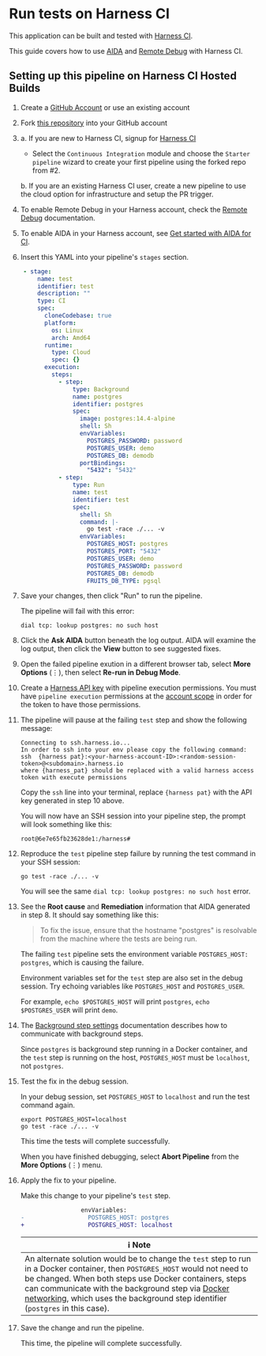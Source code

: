 # Run tests on Harness CI

This application can be built and tested with [Harness CI](https://www.harness.io/products/continuous-integration).

This guide covers how to use [AIDA](https://www.harness.io/products/aida) and [Remote Debug](https://developer.harness.io/docs/continuous-integration/troubleshoot-ci/debug-mode/) with Harness CI.

## Setting up this pipeline on Harness CI Hosted Builds

1. Create a [GitHub Account](https://github.com) or use an existing account

2. Fork [this repository](https://github.com/harness-community/go-fruits-api/fork) into your GitHub account

3.
    a. If you are new to Harness CI, signup for [Harness CI](https://app.harness.io/auth/#/signup)
      * Select the `Continuous Integration` module and choose the `Starter pipeline` wizard to create your first pipeline using the forked repo from #2.

    b. If you are an existing Harness CI user, create a new pipeline to use the cloud option for infrastructure and setup the PR trigger.

4. To enable Remote Debug in your Harness account, check the [Remote Debug](https://developer.harness.io/docs/continuous-integration/troubleshoot-ci/debug-mode/) documentation.

5. To enable AIDA in your Harness account, see [Get started with AIDA for CI](https://developer.harness.io/docs/continuous-integration/troubleshoot-ci/aida/#get-started-with-aida-for-ci).

6. Insert this YAML into your pipeline's `stages` section.

```yaml
    - stage:
        name: test
        identifier: test
        description: ""
        type: CI
        spec:
          cloneCodebase: true
          platform:
            os: Linux
            arch: Amd64
          runtime:
            type: Cloud
            spec: {}
          execution:
            steps:
              - step:
                  type: Background
                  name: postgres
                  identifier: postgres
                  spec:
                    image: postgres:14.4-alpine
                    shell: Sh
                    envVariables:
                      POSTGRES_PASSWORD: password
                      POSTGRES_USER: demo
                      POSTGRES_DB: demodb
                    portBindings:
                      "5432": "5432"
              - step:
                  type: Run
                  name: test
                  identifier: test
                  spec:
                    shell: Sh
                    command: |-
                      go test -race ./... -v
                    envVariables:
                      POSTGRES_HOST: postgres
                      POSTGRES_PORT: "5432"
                      POSTGRES_USER: demo
                      POSTGRES_PASSWORD: password
                      POSTGRES_DB: demodb
                      FRUITS_DB_TYPE: pgsql
```

7. Save your changes, then click "Run" to run the pipeline.

    The pipeline will fail with this error:

    ```
    dial tcp: lookup postgres: no such host
    ```

8. Click the __Ask AIDA__ button beneath the log output. AIDA will examine the log output, then click the __View__ button to see suggested fixes.

9. Open the failed pipeline exution in a different browser tab, select __More Options__ (⋮), then select __Re-run in Debug Mode__.

10. Create a [Harness API key](https://developer.harness.io/docs/platform/automation/api/add-and-manage-api-keys) with pipeline execution permissions. You must have `pipeline execution` permissions at the [account scope](https://developer.harness.io/docs/platform/role-based-access-control/rbac-in-harness#permissions-hierarchy-scopes) in order for the token to have those permissions.

11. The pipeline will pause at the failing `test` step and show the following message:

    ```
    Connecting to ssh.harness.io...
    In order to ssh into your env please copy the following command:
    ssh  {harness pat}:<your-harness-account-ID>:<random-session-token>@<subdomain>.harness.io 
    where {harness_pat} should be replaced with a valid harness access token with execute permissions
    ```

    Copy the `ssh` line into your terminal, replace `{harness pat}` with the API key generated in step 10 above.

    You will now have an SSH session into your pipeline step, the prompt will look something like this:

    ```
    root@6e7e65fb23628de1:/harness# 
    ```

12. Reproduce the `test` pipeline step failure by running the test command in your SSH session:

    ```
    go test -race ./... -v
    ```

    You will see the same `dial tcp: lookup postgres: no such host` error.

13. See the __Root cause__ and __Remediation__ information that AIDA generated in step 8. It should say something like this:

    > To fix the issue, ensure that the hostname "postgres" is resolvable from the machine where the tests are being run.

    The failing `test` pipeline sets the environment variable `POSTGRES_HOST: postgres`, which is causing the failure.

    Environment variables set for the `test` step are also set in the debug session. Try echoing variables like `POSTGRES_HOST` and `POSTGRES_USER`.

    For example, `echo $POSTGRES_HOST` will print `postgres`, `echo $POSTGRES_USER` will print `demo`.

15. The [Background step settings](https://developer.harness.io/docs/continuous-integration/use-ci/manage-dependencies/background-step-settings/) documentation describes how to communicate with background steps.

    Since `postgres` is background step running in a Docker container, and the `test` step is running on the host, `POSTGRES_HOST` must be `localhost`, not `postgres`.

16. Test the fix in the debug session.

    In your debug session, set `POSTGRES_HOST` to `localhost` and run the test command again.

    ```
    export POSTGRES_HOST=localhost
    go test -race ./... -v
    ```

    This time the tests will complete successfully.

    When you have finished debugging, select __Abort Pipeline__ from the __More Options__ (⋮) menu.

17. Apply the fix to your pipeline.

    Make this change to your pipeline's `test` step.

    ```diff
                     envVariables:
    -                  POSTGRES_HOST: postgres
    +                  POSTGRES_HOST: localhost
    ```

    | ℹ️ Note |
    |---------|
    | An alternate solution would be to change the `test` step to run in a Docker container, then `POSTGRES_HOST` would not need to be changed. When both steps use Docker containers, steps can communicate with the background step via [Docker networking](https://docs.docker.com/network/), which uses the background step identifier (`postgres` in this case). |

18. Save the change and run the pipeline.

    This time, the pipeline will complete successfully.
